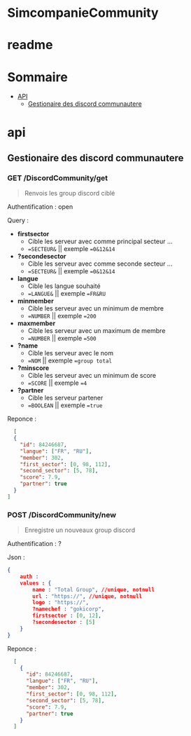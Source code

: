 # **SimcompanieCommunity**

# readme

# Sommaire

 - [API](#api)
    - [Gestionaire des discord communautere](#Gestionaire-des-discord-communautere)
 
# api

## Gestionaire des discord communautere

### GET /DiscordCommunity/get
> Renvois les group discord ciblé

Authentification : open

Query :
- **firstsector**
    - Cible les serveur avec comme principal secteur ...
    - `=SECTEUR&` || exemple `=0&12&14`
- **?secondesector**
    - Cible les serveur avec comme seconde secteur ...
    - `=SECTEUR&` || exemple `=0&12&14`
- **langue**
    - Cible les langue souhaité
    - `=LANGUE&` || exemple `=FR&RU`
- **minmember**
    - Cible les serveur avec un minimum de membre
    - `=NUMBER` || exemple `=200`
- **maxmember**
    - Cible les serveur avec un maximum de membre
    - `=NUMBER` || exemple `=500`
- **?name**
    - Cible les serveur avec le nom
    - `=NOM` || exemple `=group total`
- **?minscore**
    - Cible les serveur avec un minimum de score
    - `=SCORE` || exemple `=4`
 - **?partner**
    - Cible les serveur partener
    - `=BOOLEAN` || exemple `=true`



Reponce :
```json
  [
  {
    "id": 84246687,
    "langue": ["FR", "RU"],
    "member": 302,
    "first_sector": [0, 98, 112],
    "second_sector": [5, 78],
    "score": 7.9,
    "partner": true
  }
]
```

### POST /DiscordCommunity/new
> Enregistre un nouveaux group discord

Authentification : ?

Json : 
```json
{
    auth : 
    values : {
        name : "Total Group", //unique, notnull
        url : "https://", //unique, notnull
        logo : "https://", 
        ?namechef : "gokicorp",
        firstsector : [0, 12],
        ?secondesector : [5]
    }
}
```


Reponce :
```json
  [
    {
      "id": 84246687,
      "langue": ["FR", "RU"],
      "member": 302,
      "first_sector": [0, 98, 112],
      "second_sector": [5, 78],
      "score": 7.9,
      "partner": true
    }
  ]
```
